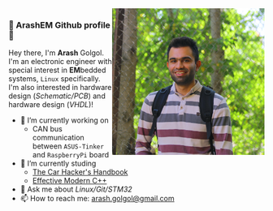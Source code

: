 <img width="300px" align="right" src="pic/980726.JPG">

### 👋 ArashEM Github profile 👋
Hey there, I'm **Arash** Golgol. I'm an electronic engineer with special interest in **EM**bedded systems, `Linux` specifically.   
I'm also interested in hardware design (_Schematic/PCB_) and hardware design (_VHDL_)!

- 🔭 I’m currently working on 
  - CAN bus communication between `ASUS-Tinker` and `RaspberryPi` board
- 🌱 I’m currently studing 
  - [The Car Hacker's Handbook](https://www.oreilly.com/library/view/the-car-hackers/9781457198847/)
  - [Effective Modern C++](https://www.oreilly.com/library/view/effective-modern-c/9781491908419/)
- 💬 Ask me about _Linux/Git/STM32_
- 📫 How to reach me: arash.golgol@gmail.com
